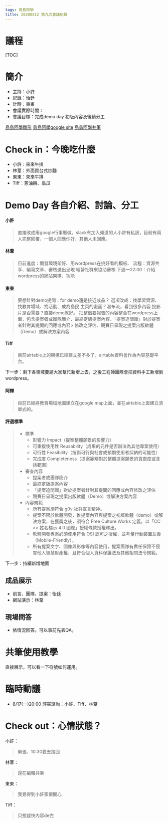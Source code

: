 ```yaml
---
tags: 島島阿學
title: 20200812 第九次會議紀錄
---
```

# 議程
[TOC]

# 簡介
- 主持：小許
- 紀錄：怡廷
- 計時：東東
- 會議實際時間：
- 會議目標：完成demo day 初版內容及後續分工

[島島阿學雛形](https://reurl.cc/7o9xxQ)
[島島阿學google site](https://sites.google.com/d/1t2WLUqVR3dVM74IDEg5fK4BiW7hSUt9E/p/1Zp3jH8h8HWPvjSxBBJG8mDpwDk-a0XS3/edit)
[島島阿學共筆](https://g0v.hackmd.io/?nav=overview&tags=%5B%22%E5%B3%B6%E5%B3%B6%E9%98%BF%E5%AD%B8%22%5D)

# Check in：今晚吃什麼

- 小許：來來牛排
- 林葦：外面買台式炒麵
- 東東：來來牛排
- Tiff：蔥油餅、島瓜

# Demo Day 各自介紹、討論、分工

#### 小許
> 直接改成用google行事曆做。slack有加入頻道的人小許有私訊，目前有兩人完整回覆，一個人回應你好，其他人未回應。

#### 林葦
> 目前進度：開發環境架好、用wordpress在挑好看的模板、
> 流程：資源共享、編寫文章、審核送出呈現
> 經營社群來協助審核
> 下週一22:00：介紹wordpress的網站架構、功能

#### 東東
> 要想針對demo提問：for demo還是接近成品？
> 選項改成：找學習資源、找教育場域、找活動、成為島民
> 主頁的畫面？瀑布流，看到很多內容
> 投影片是否需要？直接demo就好。
> 把整個要報告的內容整合在wordpress上面，包含提案者或團隊簡介、最終定版提案內容、「提案追問團」對於提案者針對其提問的回應或內容> 修改之評估、競賽日呈現之提案出版軟體（Demo）或解決方案內容

#### Tiff
> 目前airtable上的架構已經建立差不多了，airtable資料會作為內容基礎平台。

下一步：剩下各領域要請大家幫忙新增上去，之後工程師團隊會把資料手工新增到wordpress。

#### 阿輝
> 目前已經將教育場域地圖建立在google map上面，並在airtable上面建立清單式的。

#### 評選標準
> - 標準
>   - 影響力 Impact（提案整體願景的影響力）
>   - 可重複使用性 Reusability（成果的元件是否辦法為其他專案使用）
>   - 可行性 Feasibility（技術可行與社會或預期使用者採納的可能性）
>   - 完成度 Completeness（提案範疇對於整體提案願景的貢獻度或含括範圍）
> - 審查內容
>   - 提案者或團隊簡介
>   - 最終定版提案內容
>   - 「提案追問團」對於提案者針對其提問的回應或內容修改之評估
>   - 競賽日呈現之提案出版軟體（Demo）或解決方案內容
> - 內容規範
>   - 所有提案須符合 g0v 社群宣言精神。
>   - 提案不限於軟體開發，惟提案內容與提案之初版軟體（demo）或解決方案，在獲獎之後，須符合 Free Culture Works 定義，以「CC >> 姓名標示 4.0 國際」授權條款授權釋出。
>   - 軟體開發專案必須使用符合 OSI 認可之授權，並考量行動裝置友善（Mobile-Friendly）。
>   - 所有提案文字、圖像與影像等內容使用，提案團隊有責任保證不侵害他人智慧財產權，且符合個人資料保護法及其他相關法令規範。

下一步：持續新增地圖

## 成品展示
- 前言、團隊、提案：怡廷
- 網站演示：林葦

## 現場問答
- 依情況回答。可以事前先丟QA。

# 共筆使用教學
直接展示，可以看一下符號如何運用。

# 臨時動議
- 8/17(一)20:00 評審諮詢：小許、Tiff、林葦

# Check out：心情狀態？

小許：
> 緊張、10:30要去接囧

林葦：
> 還在編輯共筆

東東：
> 我覺得到小許家很開心

Tiff：
> 只想趕快內容de完

